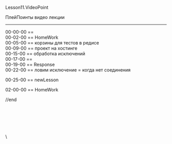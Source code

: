 ﻿
Lesson11.VideoPoint  

ПлейПоинты видео лекции  

---
00-00-00 ==   
00-02-00 == HomeWork   
00-05-00 == корзины для тестов в редисе   
00-09-00 == проект на хостинге  
00-15-00 == обработка исключений  
00-17-00 ==    
00-19-00 == Response   
00-22-00 == ловим исключение =  когда нет соединения   

00-25-00 == newLesson 









02-00-00 == HomeWork  
   



//end  

















\
\
\
\
\
\
